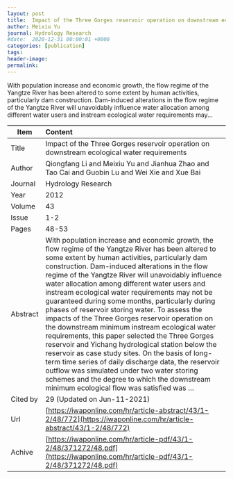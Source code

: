 ```yaml
---
layout: post
title:  Impact of the Three Gorges reservoir operation on downstream ecological water requirements
author: Meixiu Yu
journal: Hydrology Research
#date:  2020-12-31 00:00:01 +0000
categories: [publication]
tags: 
header-image: 
permalink: 
---
```

With population increase and economic growth, the flow regime of the Yangtze River has been altered to some extent by human activities, particularly dam construction. Dam-induced alterations in the flow regime of the Yangtze River will unavoidably influence water allocation among different water users and instream ecological water requirements may...
<!--the above is the excerpt-->
<!--more-->
<!--the following is the text-->


| Item           | Content    |
| ---------------|:------------|
| Title          | Impact of the Three Gorges reservoir operation on downstream ecological water requirements     |
| Author         | Qiongfang Li and Meixiu Yu and Jianhua Zhao and Tao Cai and Guobin Lu and Wei Xie and Xue Bai    |
| Journal        | Hydrology Research   |
| Year           | 2012      |
| Volume         | 43	   |
| Issue          | 1-2	   |
| Pages          | 48-53	   |
| Abstract       | With population increase and economic growth, the flow regime of the Yangtze River has been altered to some extent by human activities, particularly dam construction. Dam-induced alterations in the flow regime of the Yangtze River will unavoidably influence water allocation among different water users and instream ecological water requirements may not be guaranteed during some months, particularly during phases of reservoir storing water. To assess the impacts of the Three Gorges reservoir operation on the downstream minimum instream ecological water requirements, this paper selected the Three Gorges reservoir and Yichang hydrological station below the reservoir as case study sites. On the basis of long-term time series of daily discharge data, the reservoir outflow was simulated under two water storing schemes and the degree to which the downstream minimum ecological flow was satisfied was …	 |
| Cited by    | 29 (Updated on Jun-11-2021)   |
| Url  					 | [https://iwaponline.com/hr/article-abstract/43/1-2/48/772](https://iwaponline.com/hr/article-abstract/43/1-2/48/772)		   |
| Achive 	       | [https://iwaponline.com/hr/article-pdf/43/1-2/48/371272/48.pdf](https://iwaponline.com/hr/article-pdf/43/1-2/48/371272/48.pdf)		 |

